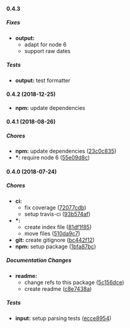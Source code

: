 #### 0.4.3

##### Fixes

* **output:**
  * adapt for node 6
  * support raw dates

##### Tests

* **output:**  test formatter

#### 0.4.2 (2018-12-25)

* **npm:** update dependencies

#### 0.4.1 (2018-08-26)

##### Chores

* **npm:**  update dependencies ([23c0c835](https://github.com/citation-js/date/commit/23c0c8353ffbd4990b942d77d587c733cf8a1514))
* **\*:**  require node 6 ([55e09d8c](https://github.com/citation-js/date/commit/55e09d8cb004237bd09c6062905f3ef2c1ccc401))

#### 0.4.0 (2018-07-24)

##### Chores

* **ci:**
  *  fix coverage ([72077cdb](https://github.com/citation-js/date/commit/72077cdb8a6dd11009abf9aa113f587e0c4f5f2e))
  *  setup travis-ci ([93b574af](https://github.com/citation-js/date/commit/93b574af2fd6f7c5e8f74aef571b97b15a75b11e))
* **\*:**
  *  create index file ([81df1f85](https://github.com/citation-js/date/commit/81df1f85215cf9bbc7853603650641019f80e678))
  *  move files ([510da9c7](https://github.com/citation-js/date/commit/510da9c74a5b7bd8c301f64794793108bdad476f))
* **git:**  create gitignore ([bc442f12](https://github.com/citation-js/date/commit/bc442f1251d48f080b6140a9f88f4242cda8cddb))
* **npm:**  setup package ([1bfa87bc](https://github.com/citation-js/date/commit/1bfa87bcac3e4eafa1670530d348534a1084d394))

##### Documentation Changes

* **readme:**
  *  change refs to this package ([5c156dce](https://github.com/citation-js/date/commit/5c156dce5247539a2df4f7f28eb2d32709f26126))
  *  create readme ([c8e7438a](https://github.com/citation-js/date/commit/c8e7438af417b40029149b51e5003d9bc79325e8))

##### Tests

* **input:**  setup parsing tests ([ecce8954](https://github.com/citation-js/date/commit/ecce89542a7e2eb1075aa6ee1eddbe07a0d7548f))
